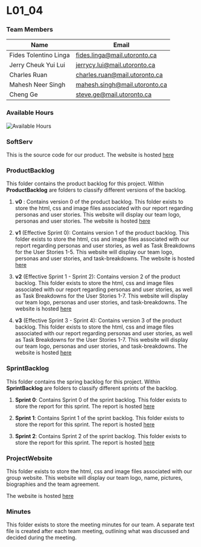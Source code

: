 # L01_04

### Team Members

| Name                  | Email                         |
| --------------------- | ----------------------------- |
| Fides Tolentino Linga | fides.linga@mail.utoronto.ca  |
| Jerry Cheuk Yui Lui   | jerrycy.lui@mail.utoronto.ca  |
| Charles Ruan          | charles.ruan@mail.utoronto.ca |
| Mahesh Neer Singh     | mahesh.singh@mail.utoronto.ca |
| Cheng Ge              | steve.ge@mail.utoronto.ca     |

### Available Hours

![Available Hours](https://github.com/CSCC01F17/L01_04/blob/master/AvailableHours.png)

### SoftServ

This is the source code for our product.
The website is hosted [here](http://fideslinga.com/cscc01/softserv)

### ProductBacklog

This folder contains the product backlog for this project.
Within **ProductBacklog** are folders to classify different versions of the backlog.
1) **v0** :
Contains version 0 of the product backlog. This folder exists to store the html, css and image files associated with our report regarding personas and user stories. This website will display our team logo, personas and user stories.
The website is hosted [here](http://fideslinga.com/cscc01/productbacklog/v0/)
2) **v1** (Effective Sprint 0):
Contains version 1 of the product backlog. This folder exists to store the html, css and image files associated with our report regarding personas and user stories, as well as Task Breakdowns for the User Stories 1-5. This website will display our team logo, personas and user stories, and task-breakdowns.
The website is hosted [here](http://fideslinga.com/cscc01/productbacklog/v1/)

3) **v2** (Effective Sprint 1 - Sprint 2):
Contains version 2 of the product backlog. This folder exists to store the html, css and image files associated with our report regarding personas and user stories, as well as Task Breakdowns for the User Stories 1-7. This website will display our team logo, personas and user stories, and task-breakdowns.
The website is hosted [here](http://fideslinga.com/cscc01/productbacklog/v2/)

3) **v3** (Effective Sprint 3 - Sprint 4):
Contains version 3 of the product backlog. This folder exists to store the html, css and image files associated with our report regarding personas and user stories, as well as Task Breakdowns for the User Stories 1-7. This website will display our team logo, personas and user stories, and task-breakdowns.
The website is hosted [here](http://fideslinga.com/cscc01/productbacklog/v3/)

### SprintBacklog

This folder contains the spring backlog for this project.
Within **SprintBacklog** are folders to classify different sprints of the backlog.
1) **Sprint 0**:
Contains Sprint 0 of the sprint backlog. This folder exists to store the report for this sprint.
The report is hosted [here](SprintBacklog/s0/report.pdf)

2) **Sprint 1**:
Contains Sprint 1 of the sprint backlog. This folder exists to store the report for this sprint.
The report is hosted [here](SprintBacklog/s1/report.pdf)

3) **Sprint 2**:
Contains Sprint 2 of the sprint backlog. This folder exists to store the report for this sprint.
The report is hosted [here](SprintBacklog/s2/report.pdf)

### ProjectWebsite

This folder exists to store the html, css and image files associated with our group website. This website will display our team logo, name, pictures, biographies and the team agreement.

The website is hosted [here](http://fideslinga.com/cscc01/projectwebsite/)
### Minutes

This folder exists to store the meeting minutes for our team. A separate text file is created after each team meeting, outlining what was discussed and decided during the meeting.
